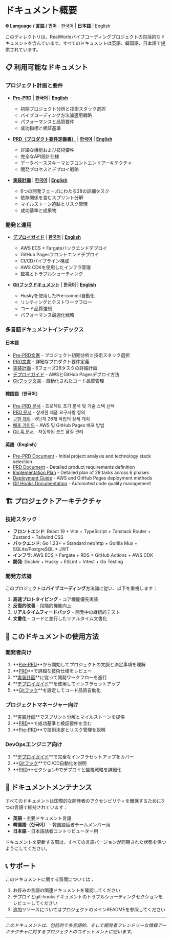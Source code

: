 # ドキュメント概要

**🌐 Language / 言語 / 언어** - [한국어](README.ko.md) | **日本語** | [English](README.md)

このディレクトリは、RealWorldバイブコーディングプロジェクトの包括的なドキュメントを含んでいます。すべてのドキュメントは英語、韓国語、日本語で提供されています。

## 📋 利用可能なドキュメント

### プロジェクト計画と要件
- **[Pre-PRD](pre-prd.jp.md)** | **[한국어](pre-prd.ko.md)** | **[English](pre-prd.md)**
  - 初期プロジェクト分析と技術スタック選択
  - バイブコーディング方法論適用戦略
  - パフォーマンスと品質要件
  - 成功指標と検証基準

- **[PRD（プロダクト要件定義書）](prd.jp.md)** | **[한국어](prd.ko.md)** | **[English](prd.md)**
  - 詳細な機能および技術要件
  - 完全なAPI設計仕様
  - データベーススキーマとフロントエンドアーキテクチャ
  - 開発プロセスとデプロイ戦略

- **[実装計画](plan.jp.md)** | **[한국어](plan.ko.md)** | **[English](plan.md)**
  - 6つの開発フェーズにわたる28の詳細タスク
  - 依存関係を含むスプリント分解
  - マイルストーン追跡とリスク管理
  - 成功基準と成果物

### 開発と運用
- **[デプロイガイド](DEPLOYMENT.jp.md)** | **[한국어](DEPLOYMENT.ko.md)** | **[English](DEPLOYMENT.md)**
  - AWS ECS + Fargateバックエンドデプロイ
  - GitHub Pagesフロントエンドデプロイ
  - CI/CDパイプライン構成
  - AWS CDKを使用したインフラ管理
  - 監視とトラブルシューティング

- **[Gitフックドキュメント](git-hooks.jp.md)** | **[한국어](git-hooks.ko.md)** | **[English](git-hooks.md)**
  - Huskyを使用したPre-commit自動化
  - リンティングとテストワークフロー
  - コード品質強制
  - パフォーマンス最適化戦略

### 多言語ドキュメントインデックス

#### 日本語
- [Pre-PRD文書](pre-prd.jp.md) - プロジェクト初期分析と技術スタック選択
- [PRD文書](prd.jp.md) - 詳細なプロダクト要件定義
- [実装計画](plan.jp.md) - 6フェーズ28タスクの詳細計画
- [デプロイガイド](DEPLOYMENT.jp.md) - AWSとGitHub Pagesデプロイ方法
- [Gitフック文書](git-hooks.jp.md) - 自動化されたコード品質管理

#### 韓国語（한국어）
- [Pre-PRD 문서](pre-prd.ko.md) - 프로젝트 초기 분석 및 기술 스택 선택
- [PRD 문서](prd.ko.md) - 상세한 제품 요구사항 정의
- [구현 계획](plan.ko.md) - 6단계 28개 작업의 상세 계획
- [배포 가이드](DEPLOYMENT.ko.md) - AWS 및 GitHub Pages 배포 방법
- [Git 훅 문서](git-hooks.ko.md) - 자동화된 코드 품질 관리

#### 英語（English）
- [Pre-PRD Document](pre-prd.md) - Initial project analysis and technology stack selection
- [PRD Document](prd.md) - Detailed product requirements definition
- [Implementation Plan](plan.md) - Detailed plan of 28 tasks across 6 phases
- [Deployment Guide](DEPLOYMENT.md) - AWS and GitHub Pages deployment methods
- [Git Hooks Documentation](git-hooks.md) - Automated code quality management

## 🏗️ プロジェクトアーキテクチャ

### 技術スタック
- **フロントエンド**: React 19 + Vite + TypeScript + Tanstack Router + Zustand + Tailwind CSS
- **バックエンド**: Go 1.23+ + Standard net/http + Gorilla Mux + SQLite/PostgreSQL + JWT
- **インフラ**: AWS ECS + Fargate + RDS + GitHub Actions + AWS CDK
- **開発**: Docker + Husky + ESLint + Vitest + Go Testing

### 開発方法論
このプロジェクトは**バイブコーディング**方法論に従い、以下を重視します：
1. **高速プロトタイピング** - コア機能優先実装
2. **反復的改善** - 段階的機能向上
3. **リアルタイムフィードバック** - 開発中の継続的テスト
4. **文書化** - コードと並行したリアルタイム文書化

## 📖 このドキュメントの使用方法

### 開発者向け
1. **[Pre-PRD](pre-prd.jp.md)**から開始してプロジェクトの文脈と決定事項を理解
2. **[PRD](prd.jp.md)**で詳細な技術仕様をレビュー
3. **[実装計画](plan.jp.md)**に従って開発ワークフローを進行
4. **[デプロイガイド](DEPLOYMENT.jp.md)**を使用してインフラセットアップ
5. **[Gitフック](git-hooks.jp.md)**を設定してコード品質自動化

### プロジェクトマネージャー向け
1. **[実装計画](plan.jp.md)**でスプリント分解とマイルストーンを提供
2. **[PRD](prd.jp.md)**で成功基準と検証要件を含む
3. **[Pre-PRD](pre-prd.jp.md)**で技術決定とリスク管理を説明

### DevOpsエンジニア向け
1. **[デプロイガイド](DEPLOYMENT.jp.md)**で完全なインフラセットアップをカバー
2. **[Gitフック](git-hooks.jp.md)**でCI/CD自動化を説明
3. **[PRD](prd.jp.md)**セクション9でデプロイと監視戦略を詳細化

## 🔄 ドキュメントメンテナンス

すべてのドキュメントは国際的な開発者のアクセシビリティを確保するために3つの言語で維持されています：

- **英語** - 主要ドキュメント言語
- **韓国語（한국어）** - 韓国語話者チームメンバー用
- **日本語** - 日本語話者コントリビューター用

ドキュメントを更新する際は、すべての言語バージョンが同期された状態を保つようにしてください。

## 📞 サポート

このドキュメントに関する質問については：
1. お好みの言語の関連ドキュメントを確認してください
2. デプロイとgit-hooksドキュメントのトラブルシューティングセクションをレビューしてください
3. 追加リソースについてはプロジェクトのメインREADMEを参照してください

---

*このドキュメントは、包括的で多言語的、そして開発者フレンドリーな情報アーキテクチャに対するプロジェクトのコミットメントに従います。*